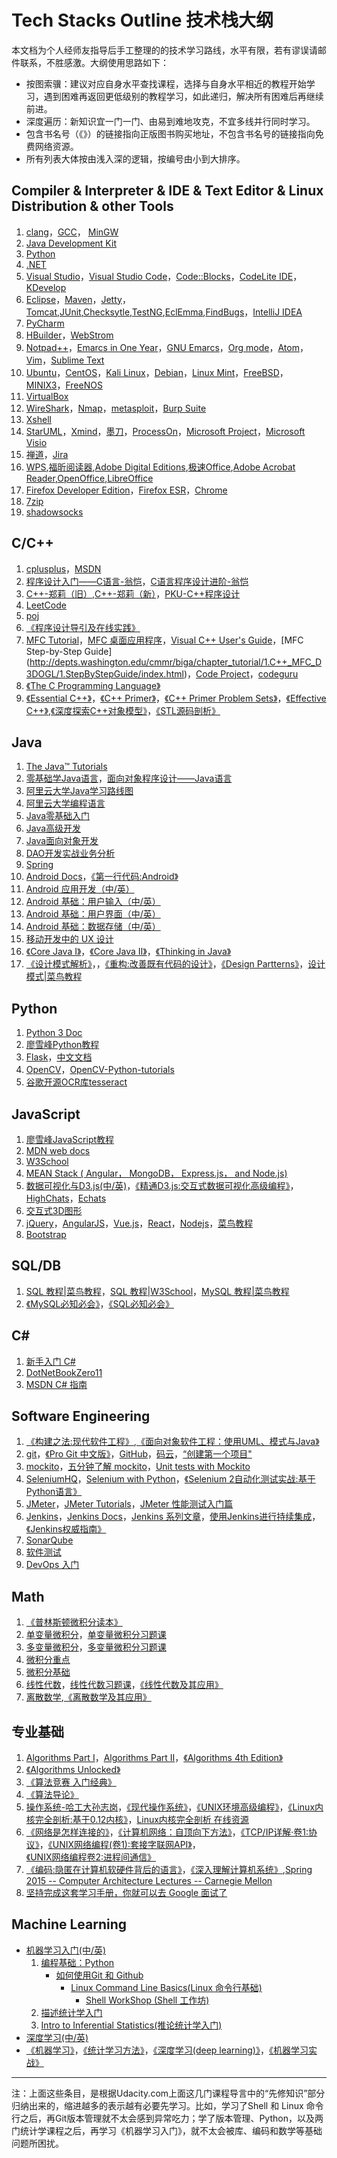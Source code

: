# Tech Stacks Outline 技术栈大纲 #

本文档为个人经师友指导后手工整理的的技术学习路线，水平有限，若有谬误请邮件联系，不胜感激。大纲使用思路如下：

- 按图索骥：建议对应自身水平查找课程，选择与自身水平相近的教程开始学习，遇到困难再返回更低级别的教程学习，如此递归，解决所有困难后再继续前进。
- 深度遍历：新知识宜一门一门、由易到难地攻克，不宜多线并行同时学习。
- 包含书名号（《》）的链接指向正版图书购买地址，不包含书名号的链接指向免费网络资源。
- 所有列表大体按由浅入深的逻辑，按编号由小到大排序。

## Compiler & Interpreter & IDE & Text Editor & Linux Distribution & other Tools ##

1. [clang](http://clang.llvm.org/)，[GCC](http://gcc.gnu.org/)， [MinGW](http://www.mingw.org/)
1. [Java Development Kit](http://www.oracle.com/technetwork/java/javase/downloads/index.html)
1. [Python](https://www.python.org/)
1. [.NET](https://www.microsoft.com/net/download/windows)
1. [Visual Studio](https://www.visualstudio.com/)，[Visual Studio Code](https://code.visualstudio.com/)，[Code::Blocks](http://www.codeblocks.org/)，[CodeLite IDE](https://codelite.org/)，[KDevelop](https://www.kdevelop.org/)
1. [Eclipse](http://www.eclipse.org/)，[Maven](http://maven.apache.org/)，[Jetty](http://www.eclipse.org/jetty/)，[Tomcat](http://tomcat.apache.org/),[JUnit](http://junit.org/junit5/),[Checksytle](http://eclipse-cs.sourceforge.net/#!/),[TestNG](http://testng.org/doc/),[EclEmma](http://www.eclemma.org/),[FindBugs](http://findbugs.cs.umd.edu/eclipse/)，[IntelliJ IDEA](https://www.jetbrains.com/idea/)
1. [PyCharm](https://www.jetbrains.com/pycharm/)
1. [HBuilder](http://www.dcloud.io/)，[WebStrom](https://www.jetbrains.com/webstorm/)
1. [Notpad++](https://notepad-plus-plus.org/)，[Emarcs in One Year](https://github.com/redguardtoo/mastering-emacs-in-one-year-guide)，[GNU Emarcs](http://www.gnu.org/software/emacs/)，[Org mode](http://orgmode.org/)，[Atom](https://atom.io/)，[Vim](http://www.vim.org/)，[Sublime Text](https://www.sublimetext.com/)
1. [Ubuntu](https://www.ubuntu.com/global)，[CentOS](https://www.centos.org/)，[Kali Linux](https://www.kali.org/)，[Debian](https://www.debian.org/)，[Linux Mint](https://www.linuxmint.com/)，[FreeBSD](https://www.freebsd.org/zh_CN/)，[MINIX3](http://www.minix3.org/)，[FreeNOS](http://www.freenos.org/)
1. [VirtualBox](https://www.virtualbox.org/)
1. [WireShark](https://www.wireshark.org/)，[Nmap](https://nmap.org/)，[metasploit](https://www.metasploit.com/)，[Burp Suite](https://portswigger.net/burp/)
1. [Xshell](http://www.netsarang.com/products/xsh_overview.html)
1. [StarUML](http://staruml.io/)，[Xmind](https://www.xmind.cn/)，[墨刀](https://modao.cc/)，[ProcessOn](https://www.processon.com/)，[Microsoft Project](https://products.office.com/zh-cn/project/project-and-portfolio-management-software?tab=tabs-1)，[Microsoft Visio](https://products.office.com/zh-cn/visio/flowchart-software?tab=tabs-1)
1. [禅道](http://www.zentao.net/)，[Jira](https://www.atlassian.com/software/jira)
1. [WPS](http://www.wps.cn/),[福昕阅读器](https://www.foxitsoftware.cn/),[Adobe Digital Editions](http://www.adobe.com/cn/solutions/ebook/digital-editions.html),[极速Office](https://www.jisuoffice.com/),[Adobe Acrobat Reader](https://acrobat.adobe.com/cn/zh-Hans/products/pdf-reader.html),[OpenOffice](http://www.openoffice.org/),[LibreOffice](https://zh-cn.libreoffice.org/)
1. [Firefox Developer Edition](https://www.mozilla.org/en-US/firefox/developer/)，[Firefox ESR](http://www.firefox.com.cn/download/#more)，[Chrome](http://www.google.cn/chrome/browser/desktop/index.html)
1. [7zip](http://www.7-zip.org/)
1. [shadowsocks](https://shadowsocks.org/en/index.html)

## C/C++ ##

1. [cplusplus](http://www.cplusplus.com/)，[MSDN](https://msdn.microsoft.com/zh-cn/)
1. [程序设计入门——C语言-翁恺](http://www.icourse163.org/course/ZJU-199001)，[C语言程序设计进阶-翁恺](http://www.icourse163.org/course/ZJU-200001)
1. [C++-郑莉（旧）](https://www.bilibili.com/video/av15113473/),[C++-郑莉（新）](https://www.bilibili.com/video/av11459203/)，[PKU-C++程序设计](https://www.coursera.org/learn/cpp-chengxu-sheji)
1. [LeetCode](https://leetcode.com/)
1. [poj](http://poj.org/)
1. [《程序设计导引及在线实践》](http://vdisk.weibo.com/s/amcPMzUtU13Yb)
1. [MFC Tutorial](http://www.tutorialspoint.com/mfc/)，[MFC 桌面应用程序](https://msdn.microsoft.com/zh-cn/library/d06h2x6e.aspx)，[Visual C++ User's Guide](https://msdn.microsoft.com/en-us/library/aa232254(v=vs.60).aspx)，[MFC Step-by-Step Guide](http://depts.washington.edu/cmmr/biga/chapter_tutorial/1.C++_MFC_D3DOGL/1.StepByStepGuide/index.html)，[Code Project](https://www.codeproject.com/)，[codeguru](https://www.codeguru.com/)
1. [《The C Programming Language》](https://www.amazon.cn/dp/B0011425T8/ref=sr_1_1?s=books&ie=UTF8&qid=1513490488&sr=1-1&keywords=c+programming+language)
1. [《Essential C++》](https://www.amazon.cn/dp/B00E19SLYI/ref=sr_1_1?ie=UTF8&qid=1513489685&sr=8-1&keywords=essential+c%2B%2B)，[《C++ Primer》](https://www.amazon.cn/dp/B00ESUIL0O/ref=sr_1_1?ie=UTF8&qid=1513489693&sr=8-1&keywords=c%2B%2B+primer)，[《C++ Primer Problem Sets》](https://www.amazon.cn/dp/B00S6U4C6E/ref=sr_1_4?ie=UTF8&qid=1513489693&sr=8-4&keywords=c%2B%2B+primer)，[《Effective C++》](https://www.amazon.cn/dp/B004G72P24/ref=sr_1_1?ie=UTF8&qid=1513489677&sr=8-1&keywords=effective+c%2B%2B),[《深度探索C++对象模型》](https://www.amazon.cn/dp/B006QXQXTM/ref=sr_1_1?ie=UTF8&qid=1513489727&sr=8-1&keywords=%E6%B7%B1%E5%85%A5%E7%90%86%E8%A7%A3c%2B%2B%E5%AF%B9%E8%B1%A1%E6%A8%A1%E5%9E%8B)，[《STL源码剖析》](https://www.amazon.cn/dp/B017IJN07A/ref=sr_1_1?ie=UTF8&qid=1513489742&sr=8-1&keywords=stl%E6%BA%90%E7%A0%81%E5%89%96%E6%9E%90)

## Java ##

1. [The Java™ Tutorials](https://docs.oracle.com/javase/tutorial/)
1. [零基础学Java语言](http://www.icourse163.org/course/ZJU-1001541001)，[面向对象程序设计——Java语言](http://www.icourse163.org/course/ZJU-1001542001)
1. [阿里云大学Java学习路线图](https://edu.aliyun.com/promotion/26?utm_content=m_26308)
1. [阿里云大学编程语言](https://edu.aliyun.com/course/explore/programlanguage?spm=5176.8764702.aliyun-edu-developer-courselist.29.FTLyAv)
1. [Java零基础入门](https://edu.aliyun.com/course/34?spm=5176.10731491.0.0.R4awdD)
1. [Java高级开发](https://edu.aliyun.com/course/36?spm=5176.10731491.0.0.R4awdD)
1. [Java面向对象开发](https://edu.aliyun.com/course/35?spm=5176.10731491.0.0.R4awdD)
1. [DAO开发实战业务分析](https://edu.aliyun.com/course/82?spm=5176.10731491.0.0.R4awdD)
1. [Spring](http://spring.io/)
1. [Android Docs](https://developer.android.google.cn/index.html)，[《第一行代码:Android》](https://www.amazon.cn/dp/B01MSR5D04/ref=sr_1_1?s=books&ie=UTF8&qid=1513496261&sr=1-1&keywords=%E7%AC%AC%E4%B8%80%E8%A1%8C%E4%BB%A3%E7%A0%81)
1. [Android 应用开发（中/英）](https://cn.udacity.com/course/new-android-fundamentals--ud851)
1. [Android 基础：用户输入（中/英）](https://cn.udacity.com/course/android-basics-user-input--ud836)
1. [Android 基础：用户界面（中/英）](https://cn.udacity.com/course/android-basics-user-interface--ud834)
1. [Android 基础：数据存储（中/英）](https://cn.udacity.com/course/android-basics-data-storage--ud845)
1. [移动开发中的 UX 设计](https://cn.udacity.com/course/ux-design-for-mobile-developers--ud849)
1. [《Core Java Ⅰ》](https://www.amazon.cn/dp/B01M06CLQM/ref=sr_1_1?ie=UTF8&qid=1513489657&sr=8-1&keywords=core+java)，[《Core Java Ⅱ》](https://www.amazon.cn/dp/B075VVPLG8/ref=sr_1_2?ie=UTF8&qid=1513489657&sr=8-2&keywords=core+java)，[《Thinking in Java》](https://www.amazon.cn/dp/B0011F7WU4/ref=sr_1_1?ie=UTF8&qid=1513489670&sr=8-1&keywords=thinking+in+java)
1. [《设计模式解析》](https://www.amazon.cn/dp/B019CRHQ7G/ref=sr_1_1?s=books&ie=UTF8&qid=1513490505&sr=1-1&keywords=%E8%AE%BE%E8%AE%A1%E6%A8%A1%E5%BC%8F%E8%A7%A3%E6%9E%90)，[]()，[《重构:改善既有代码的设计》](https://www.amazon.cn/dp/B011LPUB42/ref=sr_1_1?s=books&ie=UTF8&qid=1513490496&sr=1-1&keywords=%E9%87%8D%E6%9E%84)，[《Design Partterns》](https://www.amazon.cn/dp/B001130JN8/ref=sr_1_1?s=books&ie=UTF8&qid=1513490511&sr=1-1&keywords=%E8%AE%BE%E8%AE%A1%E6%A8%A1%E5%BC%8F)，[设计模式|菜鸟教程](http://www.runoob.com/design-pattern/design-pattern-tutorial.html)

## Python ##

1. [Python 3 Doc](https://docs.python.org/3/)
1. [廖雪峰Python教程](https://www.liaoxuefeng.com/wiki/0014316089557264a6b348958f449949df42a6d3a2e542c000)
1. [Flask](http://flask.pocoo.org/)，[中文文档](http://docs.jinkan.org/docs/flask/)
1. [OpenCV](https://opencv.org/)，[OpenCV-Python-tutorials](https://opencv-python-tutroals.readthedocs.io/en/latest/)
1. [谷歌开源OCR库tesseract](https://github.com/tesseract-ocr/tesseract)

## JavaScript ##

1. [廖雪峰JavaScript教程](https://www.liaoxuefeng.com/wiki/001434446689867b27157e896e74d51a89c25cc8b43bdb3000)
1. [MDN web docs](https://developer.mozilla.org/zh-CN/)
1. [W3School](http://www.w3school.com.cn/)
1. [MEAN Stack ( Angular， MongoDB， Express.js， and Node.js)](https://mva.microsoft.com/learning-path/mean-stack-development-5)
1. [数据可视化与D3.js(中/英)](https://cn.udacity.com/course/data-visualization-and-d3js--ud507)，[《精通D3.js:交互式数据可视化高级编程》](https://www.amazon.cn/dp/B0147WAXFI/ref=sr_1_fkmr0_1?ie=UTF8&qid=1513494643&sr=8-1-fkmr0&keywords=%E7%B2%BE%E9%80%9AD3js%E4%BA%A4%E4%BA%92%E5%BC%8F%E6%95%B0%E6%8D%AE%E5%8F%AF%E8%A7%86%E5%8C%96%E9%AB%98%E7%BA%A7%E7%BC%96%E7%A8%8B%E5%90%95%E4%B9%8B%E5%8D%8E)，[HighChats](https://www.hcharts.cn/)，[Echats](http://echarts.baidu.com/)
1. [交互式3D图形](https://cn.udacity.com/course/interactive-3d-graphics--cs291)
1. [jQuery](http://jquery.com/)，[AngularJS](https://angularjs.org/)，[Vue.js](https://cn.vuejs.org/)，[React](https://reactjs.org/)，[Nodejs](https://nodejs.org/en/)，[菜鸟教程](http://www.runoob.com/)
1. [Bootstrap](http://www.bootcss.com/)

## SQL/DB ##

1. [SQL 教程|菜鸟教程](http://www.runoob.com/sql/sql-tutorial.html)，[SQL 教程|W3School](http://www.w3school.com.cn/sql/)，[MySQL 教程|菜鸟教程](http://www.runoob.com/mysql/mysql-tutorial.html)
1. [《MySQL必知必会》](https://www.amazon.cn/dp/B001NMTX9S/ref=sr_1_2?s=books&ie=UTF8&qid=1513490782&sr=1-2&keywords=mysql+%E5%BF%85%E7%9F%A5%E5%BF%85%E4%BC%9A)，[《SQL必知必会》](https://www.amazon.cn/dp/B00COG3W58/ref=sr_1_1?s=books&ie=UTF8&qid=1513490782&sr=1-1&keywords=mysql+%E5%BF%85%E7%9F%A5%E5%BF%85%E4%BC%9A)

## C# ##

1. [新手入门 C#](https://mva.microsoft.com/zh-cn/training-courses/-c-8295)
1. [DotNetBookZero11](http://www.charlespetzold.com/dotnet/)
1. [MSDN C# 指南](https://docs.microsoft.com/zh-cn/dotnet/csharp/)

## Software Engineering ##

1. [《构建之法:现代软件工程》](https://www.amazon.cn/dp/B0721V9GMM/ref=sr_1_1?ie=UTF8&qid=1513489124&sr=8-1&keywords=%E6%9E%84%E5%BB%BA%E4%B9%8B%E6%B3%95),[《面向对象软件工程：使用UML、模式与Java》](https://www.amazon.cn/%E9%9D%A2%E5%90%91%E5%AF%B9%E8%B1%A1%E8%BD%AF%E4%BB%B6%E5%B7%A5%E7%A8%8B-%E4%BD%BF%E7%94%A8UML-%E6%A8%A1%E5%BC%8F%E4%B8%8EJava-%E5%B8%83%E5%90%95%E6%A0%BC/dp/B004KPKUHE)
1. [git](https://git-scm.com/)，[《Pro Git 中文版》](http://git.oschina.net/progit/)，[GitHub](https://github.com/)，[码云](https://gitee.com/)，[“创建第一个项目"](http://git.mydoc.io/?t=180676)
1. [mockito](http://site.mockito.org/)，[五分钟了解 mockito](http://liuzhijun.iteye.com/blog/1512780)，[Unit tests with Mockito](http://www.vogella.com/tutorials/Mockito/article.html)
1. [SeleniumHQ](http://www.seleniumhq.org/)，[Selenium with Python](http://selenium-python.readthedocs.io/)，[《Selenium 2自动化测试实战:基于Python语言》](https://www.amazon.cn/dp/B01AGNUI7A/ref=sr_1_1?s=books&ie=UTF8&qid=1513491458&sr=1-1&keywords=selenium)
1. [JMeter](http://jmeter.apache.org/)，[JMeter Tutorials](https://www.tutorialspoint.com/jmeter/)，[JMeter 性能测试入门篇](https://www.imooc.com/learn/735)
1. [Jenkins](https://jenkins.io/)，[Jenkins Docs](https://jenkins.io/doc/)，[Jenkins 系列文章](http://www.cnblogs.com/zz0412/tag/jenkins/)，[使用Jenkins进行持续集成](https://www.liaoxuefeng.com/article/001463233913442cdb2d1bd1b1b42e3b0b29eb1ba736c5e000)，[《Jenkins权威指南》](https://www.amazon.cn/dp/B01M65BB3V/ref=sr_1_1?ie=UTF8&qid=1513491321&sr=8-1&keywords=jenkins)
1. [SonarQube](https://www.sonarqube.org/)
1. [软件测试](https://cn.udacity.com/course/software-testing--cs258)
1. [DevOps 入门](https://cn.udacity.com/course/intro-to-devops--ud611)

## Math ##

1. [《普林斯顿微积分读本》](https://www.amazon.cn/dp/B01M28M4G6/ref=sr_1_1?ie=UTF8&qid=1513489259&sr=8-1&keywords=%E6%99%AE%E6%9E%97%E6%96%AF%E9%A1%BF%E5%BE%AE%E7%A7%AF%E5%88%86)
1. [单变量微积分](http://open.163.com/special/sp/singlevariablecalculus.html)，[单变量微积分习题课](http://open.163.com/special/opencourse/calculus.html)
1. [多变量微积分](http://open.163.com/special/opencourse/multivariable.html)，[多变量微积分习题课](http://open.163.com/special/opencourse/duobianliangweijifen.html)
1. [微积分重点](http://open.163.com/special/opencourse/weijifen.html)
1. [微积分基础](https://www.coursera.org/learn/calculus1)
1. [线性代数](http://open.163.com/special/opencourse/daishu.html)，[线性代数习题课](http://open.163.com/special/opencourse/mitxianxingdaishuxitike.html)，[《线性代数及其应用》](https://www.amazon.cn/dp/B06XW3HZV7/ref=sr_1_1?s=books&ie=UTF8&qid=1513489375&sr=1-1&keywords=%E7%BA%BF%E6%80%A7%E4%BB%A3%E6%95%B0%E5%8F%8A%E5%85%B6%E5%BA%94%E7%94%A8)
1. [离散数学](https://www.coursera.org/learn/discrete-mathematics),[《离散数学及其应用》](https://www.amazon.cn/dp/B01N6QKTOG/ref=sr_1_2?s=books&ie=UTF8&qid=1513489463&sr=1-2&keywords=%E7%A6%BB%E6%95%A3%E6%95%B0%E5%AD%A6%E5%8F%8A%E5%85%B6%E5%BA%94%E7%94%A8)

## 专业基础 ##

1. [Algorithms Part Ⅰ](https://www.coursera.org/learn/algorithms-part1)，[Algorithms Part Ⅱ](https://www.coursera.org/learn/algorithms-part2)，[《Algorithms 4th Edition》](https://www.amazon.cn/dp/B009OCFQ0O/ref=sr_1_1?s=books&ie=UTF8&qid=1513489542&sr=1-1&keywords=%E7%AE%97%E6%B3%95+%E7%AC%AC%E5%9B%9B%E7%89%88)
1. [《Algorithms Unlocked》](https://www.amazon.cn/dp/B01983KTB4/ref=sr_1_2?s=books&ie=UTF8&qid=1513489637&sr=1-2&keywords=Algorithms+Unlocked)
1. [《算法竞赛 入门经典》](https://www.amazon.cn/dp/B078BWZ12V/ref=sr_1_7?s=books&ie=UTF8&qid=1513492829&sr=1-7&keywords=%E5%88%98%E6%B1%9D%E4%BD%B3)
1. [《算法导论》](https://www.amazon.cn/dp/B00AK7BYJY/ref=sr_1_1?ie=UTF8&qid=1513492815&sr=8-1&keywords=%E7%AE%97%E6%B3%95%E5%AF%BC%E8%AE%BA)
1. [操作系统-哈工大孙志岗](https://www.bilibili.com/video/av13169670/)，[《现代操作系统》](https://www.amazon.cn/dp/B0744TZHXL/ref=sr_1_1?s=books&ie=UTF8&qid=1513489519&sr=1-1&keywords=%E7%8E%B0%E4%BB%A3%E6%93%8D%E4%BD%9C%E7%B3%BB%E7%BB%9F)，[《UNIX环境高级编程》](https://www.amazon.cn/gp/product/B00KMR129E/ref=pd_bxgy_14_img_3?ie=UTF8&psc=1&refRID=J8GBTNZA00NHB7QJZA6M)，[《Linux内核完全剖析:基于0.12内核》](https://www.amazon.cn/dp/B001I9ZFUM/ref=sr_1_1?ie=UTF8&qid=1513492930&sr=8-1&keywords=linux+0.12)，[Linux内核完全剖析 在线资源](http://oldlinux.org/)
1. [《网络是怎样连接的》](https://www.amazon.cn/dp/B01N6O8KF1/ref=sr_1_1?s=books&ie=UTF8&qid=1513491704&sr=1-1&keywords=%E7%BD%91%E7%BB%9C%E6%98%AF%E6%80%8E%E6%A0%B7%E8%BF%9E%E6%8E%A5%E7%9A%84)，[《计算机网络：自顶向下方法》](https://www.amazon.cn/dp/B00OB1AODW/ref=sr_1_1?s=books&ie=UTF8&qid=1513489532&sr=1-1&keywords=%E8%AE%A1%E7%AE%97%E6%9C%BA%E7%BD%91%E7%BB%9C+%E8%87%AA%E9%A1%B6%E5%90%91%E4%B8%8B%E6%96%B9%E6%B3%95)，[《TCP/IP详解·卷1:协议》](https://www.amazon.cn/dp/B01HGINTJ2/ref=sr_1_1?s=books&ie=UTF8&qid=1513496276&sr=1-1&keywords=tcp+ip)，[《UNIX网络编程(卷1):套接字联网API》](https://www.amazon.cn/dp/B011S72JB6/ref=sr_1_1?ie=UTF8&qid=1513493031&sr=8-1&keywords=unix%E7%BD%91%E7%BB%9C%E7%BC%96%E7%A8%8B)，[《UNIX网络编程卷2:进程间通信》](https://www.amazon.cn/gp/product/B012R5A29O/ref=pd_bxgy_14_img_2?ie=UTF8&psc=1&refRID=J8GBTNZA00NHB7QJZA6M)
1. [《编码:隐匿在计算机软硬件背后的语言》](https://www.amazon.cn/dp/B009RSXIB4/ref=sr_1_1?s=books&ie=UTF8&qid=1513491693&sr=1-1&keywords=%E7%BC%96%E7%A0%81)，[《深入理解计算机系统》](https://www.amazon.cn/dp/B01N03IQK4/ref=sr_1_1?s=books&ie=UTF8&qid=1513489554&sr=1-1&keywords=CSAPP),[Spring 2015 -- Computer Architecture Lectures -- Carnegie Mellon](https://www.youtube.com/watch?v=zLP_X4wyHbY&list=PL5PHm2jkkXmi5CxxI7b3JCL1TWybTDtKq)
1. [坚持完成这套学习手册，你就可以去 Google 面试了](http://geek.csdn.net/news/detail/107064)

## Machine Learning ##

- [机器学习入门(中/英)](https://cn.udacity.com/course/intro-to-machine-learning--ud120)
    1. [编程基础：Python](https://cn.udacity.com/course/programming-foundations-with-python--ud036)
        - [如何使用Git 和 Github](https://cn.udacity.com/course/how-to-use-git-and-github--ud775)
            - [Linux Command Line Basics(Linux 命令行基础)](https://cn.udacity.com/course/linux-command-line-basics--ud595)
                - [Shell WorkShop (Shell 工作坊)](https://cn.udacity.com/course/shell-workshop--ud206)
    1. [描述统计学入门](https://cn.udacity.com/course/intro-to-descriptive-statistics--ud827)
    1. [Intro to Inferential Statistics(推论统计学入门)](https://cn.udacity.com/course/intro-to-inferential-statistics--ud201)
- [深度学习(中/英)](https://cn.udacity.com/course/deep-learning--ud730)
- [《机器学习》](https://www.amazon.cn/dp/B01ARKEV1G/ref=sr_1_1?ie=UTF8&qid=1513493607&sr=8-1&keywords=%E6%9C%BA%E5%99%A8%E5%AD%A6%E4%B9%A0)，[《统计学习方法》](https://www.amazon.cn/gp/product/B007TSFMTA/ref=pd_bxgy_14_img_2?ie=UTF8&psc=1&refRID=N576CS4ZT524GND3VJ00)，[《深度学习(deep learning)》](https://www.amazon.cn/gp/product/B073LWHBBY/ref=pd_bxgy_14_img_3?ie=UTF8&psc=1&refRID=N576CS4ZT524GND3VJ00)，[《机器学习实战》](https://www.amazon.cn/gp/product/B00D747PTK/ref=pd_bxgy_14_img_3?ie=UTF8&psc=1&refRID=1RG10AN7J3R6CRWNP2NW)

___________________________________________________________________________________________________
注：上面这些条目，是根据Udacity.com上面这几门课程导言中的“先修知识”部分归纳出来的，缩进越多的表示越有必要先学习。比如，学习了Shell 和 Linux 命令行之后，再Git版本管理就不太会感到异常吃力；学了版本管理、Python，以及两门统计学课程之后，再学习《机器学习入门》，就不太会被库、编码和数学等基础问题所困扰。
